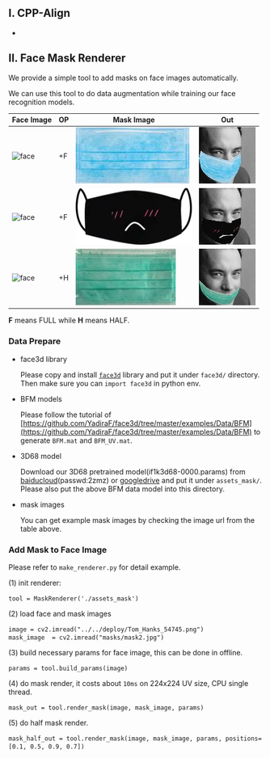 
## I. CPP-Align
 
  -

## II. Face Mask Renderer

We provide a simple tool to add masks on face images automatically.

We can use this tool to do data augmentation while training our face recognition models.

| Face Image  | OP | Mask Image | Out |  
| ------- | ------ | --------- | ----------- |  
|  <img src="https://github.com/deepinsight/insightface/blob/master/deploy/Tom_Hanks_54745.png" alt="face" height="112" /> | +F  | <img src="https://github.com/nttstar/insightface-resources/blob/master/images/mask1.jpg" alt="mask" height="112" />     | <img src="https://github.com/nttstar/insightface-resources/blob/master/images/mask_out1.jpg?raw=true" alt="mask" height="112" />      | 
|  <img src="https://github.com/deepinsight/insightface/blob/master/deploy/Tom_Hanks_54745.png" alt="face" height="112" /> | +F  | <img src="https://github.com/nttstar/insightface-resources/blob/master/images/black-mask.png" alt="mask" height="112" />     | <img src="https://github.com/nttstar/insightface-resources/blob/master/images/mask_out3.jpg?raw=true" alt="mask" height="112" />      | 
|  <img src="https://github.com/deepinsight/insightface/blob/master/deploy/Tom_Hanks_54745.png" alt="face" height="112" /> | +H  | <img src="https://github.com/nttstar/insightface-resources/blob/master/images/mask2.jpg?raw=true" alt="mask" height="112" />     | <img src="https://github.com/nttstar/insightface-resources/blob/master/images/mask_out2h.jpg?raw=true" alt="mask" height="112" />      | 

**F** means FULL while **H** means HALF.

### Data Prepare

- face3d library

   Please copy and install [`face3d`](https://github.com/YadiraF/face3d) library and put it under `face3d/` directory. Then make sure you can `import face3d` in python env.
  
- BFM models

   Please follow the tutorial of [https://github.com/YadiraF/face3d/tree/master/examples/Data/BFM](https://github.com/YadiraF/face3d/tree/master/examples/Data/BFM) to generate `BFM.mat` and `BFM_UV.mat`.
   
- 3D68 model

   Download our 3D68 pretrained model(if1k3d68-0000.params) from [baiducloud](https://pan.baidu.com/s/1f9UtTpaW4l65DMRZ5wmJew)(passwd:2zmz) or [googledrive](https://drive.google.com/file/d/1Tv9f6Iqm4423qEDdDwbyjk00plEfeG8a/view?usp=sharing) and put it under `assets_mask/`. Please also put the above BFM data model into this directory.
   
- mask images

   You can get example mask images by checking the image url from the table above.
   
### Add Mask to Face Image

Please refer to `make_renderer.py` for detail example. 

(1) init renderer:
```
tool = MaskRenderer('./assets_mask')
```

(2) load face and mask images
```
image = cv2.imread("../../deploy/Tom_Hanks_54745.png")
mask_image  = cv2.imread("masks/mask2.jpg")
```

(3) build necessary params for face image, this can be done in offline.
```
params = tool.build_params(image)
```

(4) do mask render, it costs about `10ms` on 224x224 UV size, CPU single thread.
```
mask_out = tool.render_mask(image, mask_image, params)
```

(5) do half mask render.
```
mask_half_out = tool.render_mask(image, mask_image, params, positions=[0.1, 0.5, 0.9, 0.7])
```
